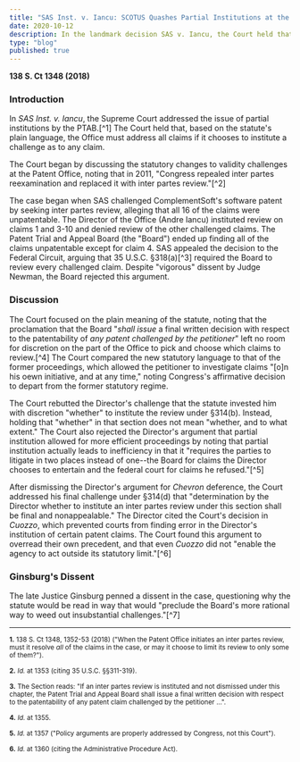 ```yaml
---
title: "SAS Inst. v. Iancu: SCOTUS Quashes Partial Institutions at the PTAB"
date: 2020-10-12
description: In the landmark decision SAS v. Iancu, the Court held that the USPTO must institute an IPR on all claims if issued at all.
type: "blog"
published: true
---
```


**138 S. Ct 1348 (2018)**

### Introduction

In <i>SAS Inst. v. Iancu</i>, the Supreme Court addressed the issue of partial institutions by the PTAB.[^1] The Court held that, based on the statute's plain language, the Office must address all claims if it chooses to institute a challenge as to any claim.

The Court began by discussing the statutory changes to validity challenges at the Patent Office, noting that in 2011, "Congress repealed inter partes reexamination and replaced it with inter partes review."[^2]

The case began when SAS challenged ComplementSoft's software patent by seeking inter partes review, alleging that all 16 of the claims were unpatentable. The Director of the Office (Andre Iancu) instituted review on claims 1 and 3-10 and denied review of the other challenged claims. The Patent Trial and Appeal Board (the "Board") ended up finding all of the claims unpatentable except for claim 4. SAS appealed the decision to the Federal Circuit, arguing that 35 U.S.C. &sect;318(a)[^3] required the Board to review every challenged claim. Despite "vigorous" dissent by Judge Newman, the Board rejected this argument.

### Discussion

The Court focused on the plain meaning of the statute, noting that the proclamation that the Board "<i>shall issue</i> a final written decision with respect to the patentability of <i>any patent challenged by the petitioner</i>" left no room for discretion on the part of the Office to pick and choose which claims to review.[^4] The Court compared the new statutory language to that of the former proceedings, which allowed the petitioner to investigate claims "[o]n his oewn initiative, and at any time," noting Congress's affirmative decision to depart from the former statutory regime.

The Court rebutted the Director's challenge that the statute invested him with discretion "whether" to institute the review under &sect;314(b). Instead, holding that "whether" in that section does not mean "whether, and to what extent." The Court also rejected the Director's argument that partial institution allowed for more efficient proceedings by noting that partial institution actually leads to inefficiency in that it "requires the parties to litigate in two places instead of one--the Board for claims the Director chooses to entertain and the federal court for claims he refused."[^5]

After dismissing the Director's argument for <i>Chevron</i> deference, the Court addressed his final challenge under &sect;314(d) that "determination by the Director whether to institute an inter partes review under this section shall be final and nonappealable." The Director cited the Court's decision in <i>Cuozzo</i>, which prevented courts from finding error in the Director's institution of certain patent claims. The Court found this argument to overread their own precedent, and that even <i>Cuozzo</i> did not "enable the agency to act outside its statutory limit."[^6]

### Ginsburg's Dissent

The late Justice Ginsburg penned a dissent in the case, questioning why the statute would be read in way that would "preclude the Board's more rational way to weed out insubstantial challenges."[^7]

<hr>
<small>
<b>1.</b> 138 S. Ct 1348, 1352-53 (2018) ("When the Patent Office initiates an inter partes review, must it resolve <i>all</i> of the claims in the case, or may it choose to limit its review to only some of them?").
<br />
<br />
<b>2.</b> <i>Id.</i> at 1353 (citing 35 U.S.C. &sect;&sect;311-319).
<br />
<br />
<b>3.</b> The Section reads: "If an inter partes review is instituted and not dismissed under this chapter, the Patent Trial and Appeal Board shall issue a final written decision with respect to the patentability of any patent claim challenged by the petitioner ...".
<br />
<br />
<b>4.</b> <i>Id.</i> at 1355.
<br />
<br />
<b>5.</b> <i>Id.</i> at 1357 ("Policy arguments are properly addressed by Congress, not this Court").
<br />
<br />
<b>6.</b> <i>Id.</i> at 1360 (citing the Administrative Procedure Act).
</small>
